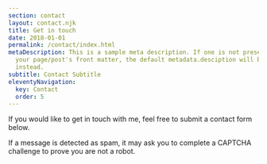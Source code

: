 ```yaml
---
section: contact
layout: contact.njk
title: Get in touch
date: 2018-01-01
permalink: /contact/index.html
metaDescription: This is a sample meta description. If one is not present in
  your page/post's front matter, the default metadata.desciption will be used
  instead.
subtitle: Contact Subtitle
eleventyNavigation:
  key: Contact
  order: 5
---
```


If you would like to get in touch with me, feel free to submit a contact form below.

If a message is detected as spam, it may ask you to complete a CAPTCHA challenge to prove you are not a robot.